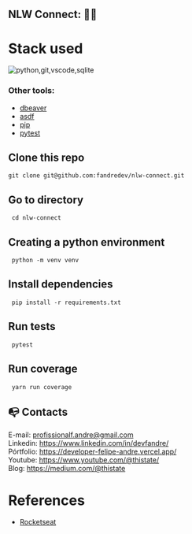 ## NLW Connect: :technologist:

# Stack used

<img src="https://skillicons.dev/icons?i=python,git,vscode,sqlite&theme=dark" alt="python,git,vscode,sqlite" />

### Other tools:

- [dbeaver](https://dbeaver.io/)
- [asdf](https://asdf-vm.com/)
- [pip](https://pypi.org/project/pip/)
- [pytest](https://docs.pytest.org/en/stable/)

## Clone this repo

```
git clone git@github.com:fandredev/nlw-connect.git
```

## Go to directory

```
 cd nlw-connect
```

## Creating a python environment

```
 python -m venv venv
```

## Install dependencies

```
 pip install -r requirements.txt
```

## Run tests

```
 pytest
```

## Run coverage

```
 yarn run coverage
```

## :mailbox_with_no_mail: Contacts

E-mail: profissionalf.andre@gmail.com<br>
Linkedin: https://www.linkedin.com/in/devfandre/<br>
Pórtfolio: https://developer-felipe-andre.vercel.app/<br>
Youtube: https://www.youtube.com/@thistate/<br>
Blog: https://medium.com/@thistate<br>

# References

- [Rocketseat](https://www.rocketseat.com.br/3)

